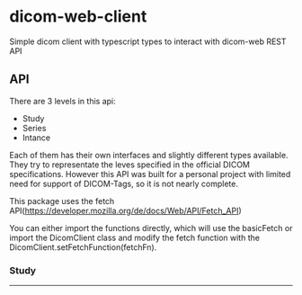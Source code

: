 # dicom-web-client
Simple dicom client with typescript types to interact with dicom-web REST API

## API
There are 3 levels in this api:
- Study
- Series
- Intance

Each of them has their own interfaces and slightly different types available.
They try to representate the leves specified in the official DICOM specifications. However this API was built for a personal project with limited need for support of DICOM-Tags, so it is not nearly complete.

This package uses the fetch API(https://developer.mozilla.org/de/docs/Web/API/Fetch_API)

You can either import the functions directly, which will use the basicFetch or import the DicomClient class and modify the fetch function with the DicomClient.setFetchFunction(fetchFn).

### Study
____




